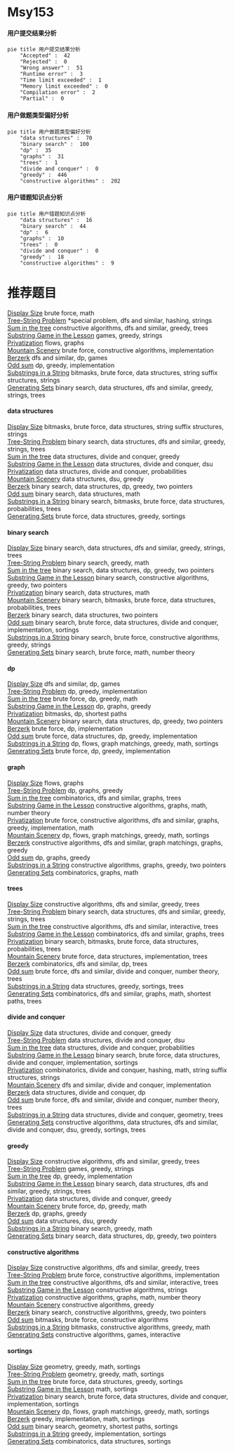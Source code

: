 # Msy153
<!-- tabs:start -->
#### **用户提交结果分析**

```mermaid
pie title 用户提交结果分析
    "Accepted" :  42
    "Rejected" :  0
    "Wrong answer" :  51
    "Runtime error" :  3
    "Time limit exceeded" :  1
    "Memory limit exceeded" :  0
    "Compilation error" :  2
    "Partial" :  0
```
#### **用户做题类型偏好分析**

```mermaid
pie title 用户做题类型偏好分析
    "data structures" :  70
    "binary search" :  100
    "dp" :  35
    "graphs" :  31
    "trees" :  1
    "divide and conquer" :  0
    "greedy" :  446
    "constructive algorithms" :  202
```
#### **用户错题知识点分析**

```mermaid
pie title 用户错题知识点分析
    "data structures" :  16
    "binary search" :  44
    "dp" :  6
    "graphs" :  10
    "trees" :  0
    "divide and conquer" :  0
    "greedy" :  18
    "constructive algorithms" :  9
```
<!-- tabs:end -->
# 推荐题目
[Display Size](http://codeforces.com/problemset/problem/747/A)		brute force,
                        math		  
[Tree-String Problem](http://codeforces.com/problemset/problem/291/E)		*special problem,
                        dfs and similar,
                        hashing,
                        strings		  
[Sum in the tree](https://codeforces.com/contest/1099/problem/D)		constructive algorithms,
                        dfs and similar,
                        greedy,
                        trees		  
[Substring Game in the Lesson](http://codeforces.com/problemset/problem/1220/C)		games,
                        greedy,
                        strings		  
[Privatization](http://codeforces.com/problemset/problem/212/A)		flows,
                        graphs		  
[Mountain Scenery](http://codeforces.com/problemset/problem/218/A)		brute force,
                        constructive algorithms,
                        implementation		  
[Berzerk](http://codeforces.com/problemset/problem/786/A)		dfs and similar,
                        dp,
                        games		  
[Odd sum](http://codeforces.com/problemset/problem/797/B)		dp,
                        greedy,
                        implementation		  
[Substrings in a String](http://codeforces.com/problemset/problem/914/F)		bitmasks,
                        brute force,
                        data structures,
                        string suffix structures,
                        strings		  
[Generating Sets](http://codeforces.com/problemset/problem/722/D)		binary search,
                        data structures,
                        dfs and similar,
                        greedy,
                        strings,
                        trees		  
<!-- tabs:start -->
#### **data structures**
[Display Size](http://codeforces.com/problemset/problem/914/F)		bitmasks,
                        brute force,
                        data structures,
                        string suffix structures,
                        strings		  
[Tree-String Problem](http://codeforces.com/problemset/problem/722/D)		binary search,
                        data structures,
                        dfs and similar,
                        greedy,
                        strings,
                        trees		  
[Sum in the tree](https://codeforces.com/contest/634/problem/D)		data structures,
                        divide and conquer,
                        greedy		  
[Substring Game in the Lesson](http://codeforces.com/problemset/problem/763/E)		data structures,
                        divide and conquer,
                        dsu		  
[Privatization](http://codeforces.com/problemset/problem/1316/F)		data structures,
                        divide and conquer,
                        probabilities		  
[Mountain Scenery](http://codeforces.com/problemset/problem/1051/G)		data structures,
                        dsu,
                        greedy		  
[Berzerk](http://codeforces.com/problemset/problem/1492/C)		binary search,
                        data structures,
                        dp,
                        greedy,
                        two pointers		  
[Odd sum](http://codeforces.com/problemset/problem/1490/G)		binary search,
                        data structures,
                        math		  
[Substrings in a String](http://codeforces.com/problemset/problem/1479/D)		binary search,
                        bitmasks,
                        brute force,
                        data structures,
                        probabilities,
                        trees		  
[Generating Sets](http://codeforces.com/problemset/problem/1497/A)		brute force,
                        data structures,
                        greedy,
                        sortings		  
#### **binary search**
[Display Size](http://codeforces.com/problemset/problem/722/D)		binary search,
                        data structures,
                        dfs and similar,
                        greedy,
                        strings,
                        trees		  
[Tree-String Problem](http://codeforces.com/problemset/problem/1344/D)		binary search,
                        greedy,
                        math		  
[Sum in the tree](http://codeforces.com/problemset/problem/1492/C)		binary search,
                        data structures,
                        dp,
                        greedy,
                        two pointers		  
[Substring Game in the Lesson](http://codeforces.com/problemset/problem/1463/D)		binary search,
                        constructive algorithms,
                        greedy,
                        two pointers		  
[Privatization](http://codeforces.com/problemset/problem/1490/G)		binary search,
                        data structures,
                        math		  
[Mountain Scenery](http://codeforces.com/problemset/problem/1479/D)		binary search,
                        bitmasks,
                        brute force,
                        data structures,
                        probabilities,
                        trees		  
[Berzerk](http://codeforces.com/problemset/problem/1436/E)		binary search,
                        data structures,
                        two pointers		  
[Odd sum](http://codeforces.com/problemset/problem/1461/D)		binary search,
                        brute force,
                        data structures,
                        divide and conquer,
                        implementation,
                        sortings		  
[Substrings in a String](http://codeforces.com/problemset/problem/1493/C)		binary search,
                        brute force,
                        constructive algorithms,
                        greedy,
                        strings		  
[Generating Sets](http://codeforces.com/problemset/problem/1487/D)		binary search,
                        brute force,
                        math,
                        number theory		  
#### **dp**
[Display Size](http://codeforces.com/problemset/problem/786/A)		dfs and similar,
                        dp,
                        games		  
[Tree-String Problem](http://codeforces.com/problemset/problem/797/B)		dp,
                        greedy,
                        implementation		  
[Sum in the tree](http://codeforces.com/problemset/problem/1348/E)		brute force,
                        dp,
                        greedy,
                        math		  
[Substring Game in the Lesson](http://codeforces.com/problemset/problem/704/B)		dp,
                        graphs,
                        greedy		  
[Privatization](http://codeforces.com/problemset/problem/913/E)		bitmasks,
                        dp,
                        shortest paths		  
[Mountain Scenery](http://codeforces.com/problemset/problem/1492/C)		binary search,
                        data structures,
                        dp,
                        greedy,
                        two pointers		  
[Berzerk](https://codeforces.com/contest/1457/problem/C)		brute force,
                        dp,
                        implementation		  
[Odd sum](http://codeforces.com/problemset/problem/1491/C)		brute force,
                        data structures,
                        dp,
                        greedy,
                        implementation		  
[Substrings in a String](http://codeforces.com/problemset/problem/1437/C)		dp,
                        flows,
                        graph matchings,
                        greedy,
                        math,
                        sortings		  
[Generating Sets](http://codeforces.com/problemset/problem/1499/B)		brute force,
                        dp,
                        greedy,
                        implementation		  
#### **graph**
[Display Size](http://codeforces.com/problemset/problem/212/A)		flows,
                        graphs		  
[Tree-String Problem](http://codeforces.com/problemset/problem/704/B)		dp,
                        graphs,
                        greedy		  
[Sum in the tree](http://codeforces.com/problemset/problem/1454/E)		combinatorics,
                        dfs and similar,
                        graphs,
                        trees		  
[Substring Game in the Lesson](http://codeforces.com/problemset/problem/1485/D)		constructive algorithms,
                        graphs,
                        math,
                        number theory		  
[Privatization](http://codeforces.com/problemset/problem/1487/C)		brute force,
                        constructive algorithms,
                        dfs and similar,
                        graphs,
                        greedy,
                        implementation,
                        math		  
[Mountain Scenery](http://codeforces.com/problemset/problem/1437/C)		dp,
                        flows,
                        graph matchings,
                        greedy,
                        math,
                        sortings		  
[Berzerk](http://codeforces.com/problemset/problem/1470/D)		constructive algorithms,
                        dfs and similar,
                        graph matchings,
                        graphs,
                        greedy		  
[Odd sum](http://codeforces.com/problemset/problem/1476/C)		dp,
                        graphs,
                        greedy		  
[Substrings in a String](http://codeforces.com/problemset/problem/1304/D)		constructive algorithms,
                        graphs,
                        greedy,
                        two pointers		  
[Generating Sets](http://codeforces.com/problemset/problem/1475/C)		combinatorics,
                        graphs,
                        math		  
#### **trees**
[Display Size](https://codeforces.com/contest/1099/problem/D)		constructive algorithms,
                        dfs and similar,
                        greedy,
                        trees		  
[Tree-String Problem](http://codeforces.com/problemset/problem/722/D)		binary search,
                        data structures,
                        dfs and similar,
                        greedy,
                        strings,
                        trees		  
[Sum in the tree](http://codeforces.com/problemset/problem/1305/D)		constructive algorithms,
                        dfs and similar,
                        interactive,
                        trees		  
[Substring Game in the Lesson](http://codeforces.com/problemset/problem/1454/E)		combinatorics,
                        dfs and similar,
                        graphs,
                        trees		  
[Privatization](http://codeforces.com/problemset/problem/1479/D)		binary search,
                        bitmasks,
                        brute force,
                        data structures,
                        probabilities,
                        trees		  
[Mountain Scenery](http://codeforces.com/problemset/problem/1511/C)		brute force,
                        data structures,
                        implementation,
                        trees		  
[Berzerk](http://codeforces.com/problemset/problem/1499/F)		combinatorics,
                        dfs and similar,
                        dp,
                        trees		  
[Odd sum](http://codeforces.com/problemset/problem/1491/E)		brute force,
                        dfs and similar,
                        divide and conquer,
                        number theory,
                        trees		  
[Substrings in a String](http://codeforces.com/problemset/problem/1466/D)		data structures,
                        greedy,
                        sortings,
                        trees		  
[Generating Sets](http://codeforces.com/problemset/problem/1495/D)		combinatorics,
                        dfs and similar,
                        graphs,
                        math,
                        shortest paths,
                        trees		  
#### **divide and conquer**
[Display Size](https://codeforces.com/contest/634/problem/D)		data structures,
                        divide and conquer,
                        greedy		  
[Tree-String Problem](http://codeforces.com/problemset/problem/763/E)		data structures,
                        divide and conquer,
                        dsu		  
[Sum in the tree](http://codeforces.com/problemset/problem/1316/F)		data structures,
                        divide and conquer,
                        probabilities		  
[Substring Game in the Lesson](http://codeforces.com/problemset/problem/1461/D)		binary search,
                        brute force,
                        data structures,
                        divide and conquer,
                        implementation,
                        sortings		  
[Privatization](http://codeforces.com/problemset/problem/1466/G)		combinatorics,
                        divide and conquer,
                        hashing,
                        math,
                        string suffix structures,
                        strings		  
[Mountain Scenery](http://codeforces.com/problemset/problem/1490/D)		dfs and similar,
                        divide and conquer,
                        implementation		  
[Berzerk](https://codeforces.com/contest/1483/problem/C)		data structures,
                        divide and conquer,
                        dp		  
[Odd sum](http://codeforces.com/problemset/problem/1491/E)		brute force,
                        dfs and similar,
                        divide and conquer,
                        number theory,
                        trees		  
[Substrings in a String](http://codeforces.com/problemset/problem/1303/G)		data structures,
                        divide and conquer,
                        geometry,
                        trees		  
[Generating Sets](http://codeforces.com/problemset/problem/1494/D)		constructive algorithms,
                        data structures,
                        dfs and similar,
                        divide and conquer,
                        dsu,
                        greedy,
                        sortings,
                        trees		  
#### **greedy**
[Display Size](https://codeforces.com/contest/1099/problem/D)		constructive algorithms,
                        dfs and similar,
                        greedy,
                        trees		  
[Tree-String Problem](http://codeforces.com/problemset/problem/1220/C)		games,
                        greedy,
                        strings		  
[Sum in the tree](http://codeforces.com/problemset/problem/797/B)		dp,
                        greedy,
                        implementation		  
[Substring Game in the Lesson](http://codeforces.com/problemset/problem/722/D)		binary search,
                        data structures,
                        dfs and similar,
                        greedy,
                        strings,
                        trees		  
[Privatization](https://codeforces.com/contest/634/problem/D)		data structures,
                        divide and conquer,
                        greedy		  
[Mountain Scenery](http://codeforces.com/problemset/problem/1348/E)		brute force,
                        dp,
                        greedy,
                        math		  
[Berzerk](http://codeforces.com/problemset/problem/704/B)		dp,
                        graphs,
                        greedy		  
[Odd sum](http://codeforces.com/problemset/problem/1051/G)		data structures,
                        dsu,
                        greedy		  
[Substrings in a String](http://codeforces.com/problemset/problem/1344/D)		binary search,
                        greedy,
                        math		  
[Generating Sets](http://codeforces.com/problemset/problem/1492/C)		binary search,
                        data structures,
                        dp,
                        greedy,
                        two pointers		  
#### **constructive algorithms**
[Display Size](https://codeforces.com/contest/1099/problem/D)		constructive algorithms,
                        dfs and similar,
                        greedy,
                        trees		  
[Tree-String Problem](http://codeforces.com/problemset/problem/218/A)		brute force,
                        constructive algorithms,
                        implementation		  
[Sum in the tree](http://codeforces.com/problemset/problem/1305/D)		constructive algorithms,
                        dfs and similar,
                        interactive,
                        trees		  
[Substring Game in the Lesson](http://codeforces.com/problemset/problem/1504/A)		constructive algorithms,
                        strings		  
[Privatization](http://codeforces.com/problemset/problem/1485/D)		constructive algorithms,
                        graphs,
                        math,
                        number theory		  
[Mountain Scenery](http://codeforces.com/problemset/problem/1493/A)		constructive algorithms,
                        greedy		  
[Berzerk](http://codeforces.com/problemset/problem/1463/D)		binary search,
                        constructive algorithms,
                        greedy,
                        two pointers		  
[Odd sum](https://codeforces.com/contest/1456/problem/B)		bitmasks,
                        brute force,
                        constructive algorithms		  
[Substrings in a String](http://codeforces.com/problemset/problem/1492/D)		bitmasks,
                        constructive algorithms,
                        greedy,
                        math		  
[Generating Sets](https://codeforces.com/contest/1504/problem/D)		constructive algorithms,
                        games,
                        interactive		  
#### **sortings**
[Display Size](https://codeforces.com/contest/1496/problem/C)		geometry,
                        greedy,
                        math,
                        sortings		  
[Tree-String Problem](http://codeforces.com/problemset/problem/1495/A)		geometry,
                        greedy,
                        math,
                        sortings		  
[Sum in the tree](http://codeforces.com/problemset/problem/1497/A)		brute force,
                        data structures,
                        greedy,
                        sortings		  
[Substring Game in the Lesson](http://codeforces.com/problemset/problem/1427/A)		math,
                        sortings		  
[Privatization](http://codeforces.com/problemset/problem/1461/D)		binary search,
                        brute force,
                        data structures,
                        divide and conquer,
                        implementation,
                        sortings		  
[Mountain Scenery](http://codeforces.com/problemset/problem/1437/C)		dp,
                        flows,
                        graph matchings,
                        greedy,
                        math,
                        sortings		  
[Berzerk](http://codeforces.com/problemset/problem/1473/A)		greedy,
                        implementation,
                        math,
                        sortings		  
[Odd sum](http://codeforces.com/problemset/problem/1486/B)		binary search,
                        geometry,
                        shortest paths,
                        sortings		  
[Substrings in a String](http://codeforces.com/problemset/problem/1480/B)		greedy,
                        implementation,
                        sortings		  
[Generating Sets](http://codeforces.com/problemset/problem/1420/D)		combinatorics,
                        data structures,
                        sortings		  
<!-- tabs:end -->
